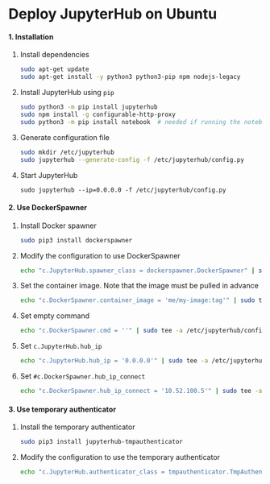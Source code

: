 Deploy JupyterHub on Ubuntu
============================

#### 1. Installation 
1. Install dependencies
   ```bash 
   sudo apt-get update 
   sudo apt-get install -y python3 python3-pip npm nodejs-legacy 
   ```
   
2. Install JupyterHub using `pip`

   ```bash
   sudo python3 -m pip install jupyterhub
   sudo npm install -g configurable-http-proxy
   sudo python3 -m pip install notebook  # needed if running the notebook servers locally
   ```
   
3. Generate configuration file
   ```bash 
   sudo mkdir /etc/jupyterhub
   sudo jupyterhub --generate-config -f /etc/jupyterhub/config.py 
   ```

4. Start JupyterHub
   ```
   sudo jupyterhub --ip=0.0.0.0 -f /etc/jupyterhub/config.py 
   ```

#### 2. Use DockerSpawner

1. Install Docker spawner
   ```bash
   sudo pip3 install dockerspawner 
   ```
   
2. Modify the configuration to use DockerSpawner
   ```bash 
   echo "c.JupyterHub.spawner_class = dockerspawner.DockerSpawner" | sudo tee -a /etc/jupyterhub/config.py 
   ```
   
3. Set the container image. Note that the image must be pulled in advance
   ```bash 
   echo "c.DockerSpawner.container_image = 'me/my-image:tag'" | sudo tee -a /etc/jupyterhub/config.py 
   ```
   
4. Set empty command
   ```bash 
   echo "c.DockerSpawner.cmd = ''" | sudo tee -a /etc/jupyterhub/config.py 
   ```
5. Set `c.JupyterHub.hub_ip`
   ```bash 
   echo "c.JupyterHub.hub_ip = '0.0.0.0'" | sudo tee -a /etc/jupyterhub/config.py 
   ```
6. Set `#c.DockerSpawner.hub_ip_connect`
   ```bash 
   echo "c.DockerSpawner.hub_ip_connect = '10.52.100.5'" | sudo tee -a /etc/jupyterhub/config.py 
   ```

#### 3. Use temporary authenticator
1. Install the temporary authenticator
   ```bash
   sudo pip3 install jupyterhub-tmpauthenticator
   ```
   
2. Modify the configuration to use the temporary authenticator
   ```bash
   echo "c.JupyterHub.authenticator_class = tmpauthenticator.TmpAuthenticator" | sudo tee -a /etc/jupyterhub/config.py 
   ```